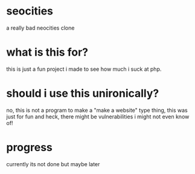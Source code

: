 # seocities
a really bad neocities clone
# what is this for?
this is just a fun project i made to see how much i suck at php.
# should i use this unironically?
no, this is not a program to make a "make a website" type thing, this was just for fun and heck, there might be vulnerabilities i might not even know of!
# progress
currently its not done but maybe later 
